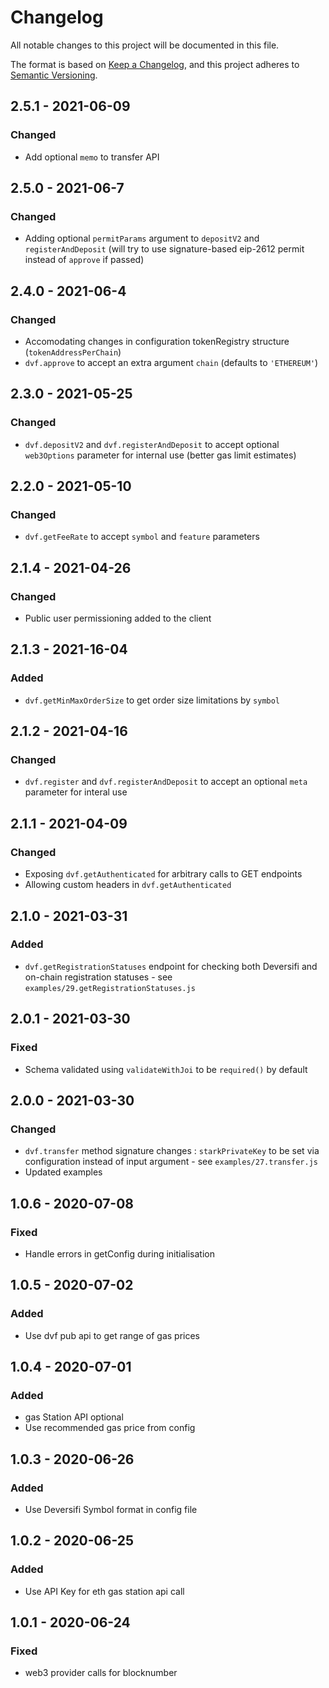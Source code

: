 # Changelog

All notable changes to this project will be documented in this file.

The format is based on [Keep a Changelog](https://keepachangelog.com/en/1.0.0/),
and this project adheres to [Semantic Versioning](https://semver.org/spec/v2.0.0.html).

## 2.5.1 - 2021-06-09
### Changed
- Add optional `memo` to transfer API

## 2.5.0 - 2021-06-7
### Changed
- Adding optional `permitParams` argument to `depositV2` and `registerAndDeposit` (will try to use signature-based eip-2612 permit instead of `approve` if passed)

## 2.4.0 - 2021-06-4
### Changed
- Accomodating changes in configuration tokenRegistry structure (`tokenAddressPerChain`)
- `dvf.approve` to accept an extra argument `chain` (defaults to `'ETHEREUM'`)

## 2.3.0 - 2021-05-25
### Changed
- `dvf.depositV2` and `dvf.registerAndDeposit` to accept optional `web3Options` parameter for internal use (better gas limit estimates)

## 2.2.0 - 2021-05-10
### Changed
- `dvf.getFeeRate` to accept `symbol` and `feature` parameters

## 2.1.4 - 2021-04-26
### Changed
- Public user permissioning added to the client

## 2.1.3 - 2021-16-04
### Added
- `dvf.getMinMaxOrderSize` to get order size limitations by `symbol`

## 2.1.2 - 2021-04-16
### Changed
- `dvf.register` and `dvf.registerAndDeposit` to accept an optional `meta` parameter for interal use

## 2.1.1 - 2021-04-09
### Changed
- Exposing `dvf.getAuthenticated` for arbitrary calls to GET endpoints
- Allowing custom headers in `dvf.getAuthenticated`

## 2.1.0 - 2021-03-31
### Added
- `dvf.getRegistrationStatuses` endpoint for checking both Deversifi and on-chain registration statuses - see `examples/29.getRegistrationStatuses.js`

## 2.0.1 - 2021-03-30
### Fixed
- Schema validated using `validateWithJoi` to be `required()` by default

## 2.0.0 - 2021-03-30
### Changed
- `dvf.transfer` method signature changes : `starkPrivateKey` to be set via configuration instead of input argument - see `examples/27.transfer.js`
- Updated examples

## 1.0.6 - 2020-07-08
### Fixed
- Handle errors in getConfig during initialisation

## 1.0.5 - 2020-07-02
### Added
- Use dvf pub api to get range of gas prices

## 1.0.4 - 2020-07-01
### Added
- gas Station API optional
- Use recommended gas price from config

## 1.0.3 - 2020-06-26
### Added
- Use Deversifi Symbol format in config file

## 1.0.2 - 2020-06-25
### Added
- Use API Key for eth gas station api call

## 1.0.1 - 2020-06-24
### Fixed
- web3 provider calls for blocknumber
